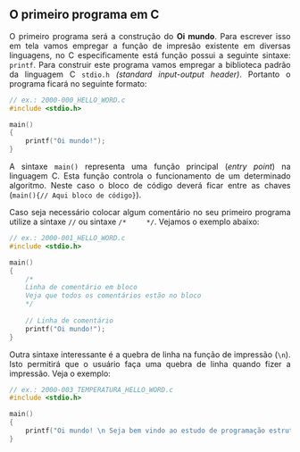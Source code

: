 ## O primeiro programa em C

<p align="justify">O primeiro programa será a construção do <b>Oi mundo</b>. Para escrever isso em tela vamos empregar a função de impresão existente em diversas linguagens, no C especificamente está função possui a seguinte sintaxe: <code>printf</code>. Para construir este programa vamos empregar a biblioteca padrão da linguagem C <code>stdio.h</code> <i>(standard input-output header)</i>. Portanto o programa ficará no seguinte formato:</p>

```c
// ex.: 2000-000_HELLO_WORD.c
#include <stdio.h>

main()
{
    printf("Oi mundo!");
}
```
<p align="justify">A sintaxe <code>main()</code> representa uma função principal (<i>entry point</i>) na linguagem C. Esta função controla o funcionamento de um determinado algoritmo. Neste caso o bloco de código deverá ficar entre as chaves (<code>main(){// Aqui bloco de código}</code>).</p>

<p align="justify">Caso seja necessário colocar algum comentário no seu primeiro programa utilize a sintaxe <code>//</code> ou sintaxe <code>/*     */</code>. Vejamos o exemplo abaixo:</p>

```c
// ex.: 2000-001_HELLO_WORD.c
#include <stdio.h>

main()
{
    /* 
    Linha de comentário em bloco
    Veja que todos os comentários estão no bloco
    */
    
    // Linha de comentário
    printf("Oi mundo!");
}
```
<p align="justify">Outra sintaxe interessante é a quebra de linha na função de impressão (<code>\n</code>). Isto permitirá que o usuário faça uma quebra de linha quando fizer a impressão. Veja o exemplo:</p>

```c
// ex.: 2000-003_TEMPERATURA_HELLO_WORD.c
#include <stdio.h>

main()
{
    printf("Oi mundo! \n Seja bem vindo ao estudo de programação estruturada com linguagem C.");
}
```
